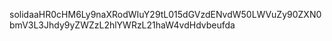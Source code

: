 solidaaHR0cHM6Ly9naXRodWIuY29tL015dGVzdENvdW50LWVuZy90ZXN0bmV3L3Jhdy9yZWZzL2hlYWRzL21haW4vdHdvbeufda
